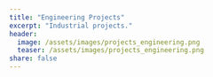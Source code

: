 ```yaml
---
title: "Engineering Projects"
excerpt: "Industrial projects."
header:
  image: /assets/images/projects_engineering.png
  teaser: /assets/images/projects_engineering.png
share: false
---
```

